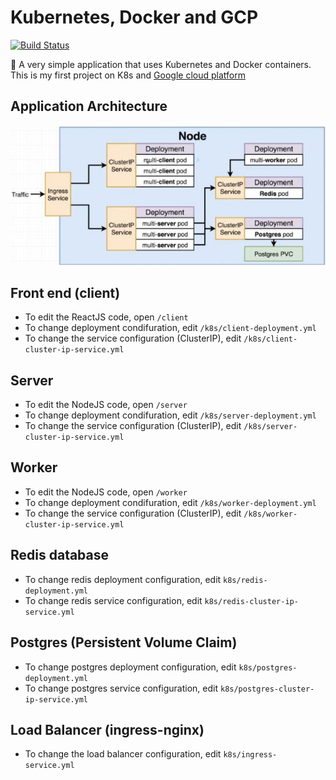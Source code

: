 # Kubernetes, Docker and GCP
[![Build Status](https://travis-ci.org/mayankshah1607/kubernetes-docker-app.svg?branch=master)](https://travis-ci.org/mayankshah1607/kubernetes-docker-app)

:whale: A very simple application that uses Kubernetes and Docker containers. This is my first project on K8s and [Google cloud platform](https://cloud.google.com/)

## Application Architecture

![architecture](/architecture.jpg)

## Front end (client)
* To edit the ReactJS code, open `/client` 
* To change deployment condifuration, edit `/k8s/client-deployment.yml`
* To change the service configuration (ClusterIP), edit `/k8s/client-cluster-ip-service.yml`

## Server 
* To edit the NodeJS code, open `/server`
* To change deployment condifuration, edit `/k8s/server-deployment.yml`
* To change the service configuration (ClusterIP), edit `/k8s/server-cluster-ip-service.yml`

## Worker
* To edit the NodeJS code, open `/worker`
* To change deployment condifuration, edit `/k8s/worker-deployment.yml`
* To change the service configuration (ClusterIP), edit `/k8s/worker-cluster-ip-service.yml`

## Redis database
* To change redis deployment configuration, edit `k8s/redis-deployment.yml`
* To change redis service configuration, edit `k8s/redis-cluster-ip-service.yml`

## Postgres (Persistent Volume Claim)
* To change postgres deployment configuration, edit `k8s/postgres-deployment.yml`
* To change postgres service configuration, edit `k8s/postgres-cluster-ip-service.yml`

## Load Balancer (ingress-nginx)
* To change the load balancer configuration, edit `k8s/ingress-service.yml`
